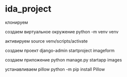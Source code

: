 # ida_project

клонируем


создаем виртуальное окружение 
python -m venv venv

активируем
source venv/scripts/activate

создаем проект
django-admin startproject imageform

создаем приложение
python manage.py startapp images

устанавливаем pillow
python -m pip install Pillow
